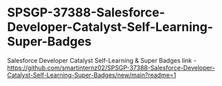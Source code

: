 # SPSGP-37388-Salesforce-Developer-Catalyst-Self-Learning-Super-Badges
Salesforce Developer Catalyst Self-Learning &amp; Super Badges
link - https://github.com/smartinternz02/SPSGP-37388-Salesforce-Developer-Catalyst-Self-Learning-Super-Badges/new/main?readme=1

